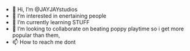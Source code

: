 - 👋 Hi, I’m @JAYJAYstudios
- 👀 I’m interested in enertaining people
- 🌱 I’m currently learning STUFF
- 💞️ I’m looking to collaborate on beating poppy playtime so i get more popular than them,
- 📫 How to reach me dont

<!---
JAYJAYstudios/JAYJAYstudios is a ✨ special ✨ repository because its `README.md` (this file) appears on your GitHub profile.
You can click the Preview link to take a look at your changes.
--->

